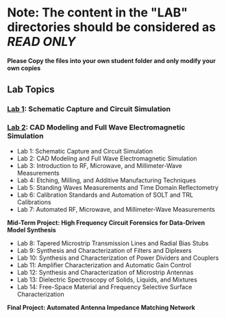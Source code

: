 # Note: The content in the "LAB" directories should be considered as *READ ONLY*
**Please Copy the files into your own student folder and only modify your own copies**

## Lab Topics
### [Lab 1](./Lab1): Schematic Capture and Circuit Simulation 
### [Lab 2](./Lab2): CAD Modeling and Full Wave Electromagnetic Simulation

- Lab 1: Schematic Capture and Circuit Simulation 
- Lab 2: CAD Modeling and Full Wave Electromagnetic Simulation 
- Lab 3: Introduction to RF, Microwave, and Millimeter-Wave Measurements 
- Lab 4: Etching, Milling, and Additive Manufacturing Techniques 
- Lab 5: Standing Waves Measurements and Time Domain Reflectometry 
- Lab 6: Calibration Standards and Automation of SOLT and TRL Calibrations  
- Lab 7: Automated RF, Microwave, and Millimeter-Wave Measurements  

**Mid-Term Project: High Frequency Circuit Forensics for Data-Driven Model Synthesis** 

- Lab 8: Tapered Microstrip Transmission Lines and Radial Bias Stubs  
- Lab 9: Synthesis and Characterization of Filters and Diplexers 
- Lab 10: Synthesis and Characterization of Power Dividers and Couplers   
- Lab 11: Amplifier Characterization and Automatic Gain Control  
- Lab 12: Synthesis and Characterization of Microstrip Antennas 
- Lab 13: Dielectric Spectroscopy of Solids, Liquids, and Mixtures 
- Lab 14: Free-Space Material and Frequency Selective Surface Characterization 

**Final Project: Automated Antenna Impedance Matching Network**

